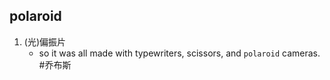 ## polaroid
1. (光)偏振片
   * so it was all made with typewriters, scissors, and `polaroid` cameras. #乔布斯 